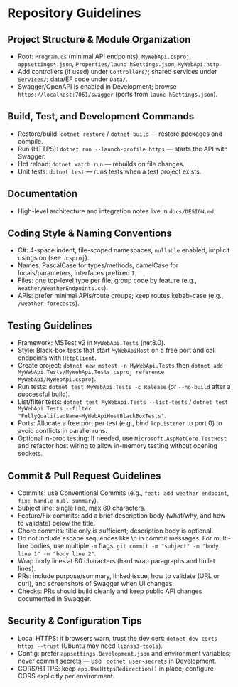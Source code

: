 # Repository Guidelines

## Project Structure & Module Organization
- Root: `Program.cs` (minimal API endpoints), `MyWebApi.csproj`, `appsettings*.json`, `Properties/launc
hSettings.json`, `MyWebApi.http`.
- Add controllers (if used) under `Controllers/`; shared services under `Services/`; data/EF code under
 `Data/`.
- Swagger/OpenAPI is enabled in Development; browse `https://localhost:7061/swagger` (ports from `launc
hSettings.json`).

## Build, Test, and Development Commands
- Restore/build: `dotnet restore` / `dotnet build` — restore packages and compile.
- Run (HTTPS): `dotnet run --launch-profile https` — starts the API with Swagger.
- Hot reload: `dotnet watch run` — rebuilds on file changes.
- Unit tests: `dotnet test` — runs tests when a test project exists.

## Documentation
- High-level architecture and integration notes live in `docs/DESIGN.md`.

## Coding Style & Naming Conventions
- C#: 4-space indent, file-scoped namespaces, `nullable` enabled, implicit usings on (see `.csproj`).
- Names: PascalCase for types/methods, camelCase for locals/parameters, interfaces prefixed `I`.
- Files: one top-level type per file; group code by feature (e.g., `Weather/WeatherEndpoints.cs`).
- APIs: prefer minimal APIs/route groups; keep routes kebab-case (e.g., `/weather-forecasts`).

## Testing Guidelines
- Framework: MSTest v2 in `MyWebApi.Tests` (net8.0).
- Style: Black-box tests that start `MyWebApiHost` on a free port and call endpoints with `HttpClient`.
- Create project: `dotnet new mstest -n MyWebApi.Tests` then `dotnet add MyWebApi.Tests/MyWebApi.Tests.csproj reference MyWebApi/MyWebApi.csproj`.
- Run tests: `dotnet test MyWebApi.Tests -c Release` (or `--no-build` after a successful build).
- List/filter tests: `dotnet test MyWebApi.Tests --list-tests` / `dotnet test MyWebApi.Tests --filter "FullyQualifiedName~MyWebApiHostBlackBoxTests"`.
- Ports: Allocate a free port per test (e.g., bind `TcpListener` to port 0) to avoid conflicts in parallel runs.
- Optional in-proc testing: If needed, use `Microsoft.AspNetCore.TestHost` and refactor host wiring to allow in-memory testing without opening sockets.

## Commit & Pull Request Guidelines
- Commits: use Conventional Commits (e.g., `feat: add weather endpoint`, `fix: handle null summary`).
- Subject line: single line, max 80 characters.
- Feature/Fix commits: add a brief description body (what/why, and how to validate) below the title.
- Chore commits: title only is sufficient; description body is optional.
- Do not include escape sequences like \n in commit messages. For multi-line bodies, use multiple `-m` flags: `git commit -m "subject" -m "body line 1" -m "body line 2"`.
- Wrap body lines at 80 characters (hard wrap paragraphs and bullet lines).
- PRs: include purpose/summary, linked issue, how to validate (URL or curl), and screenshots of Swagger
  when UI changes.
- Checks: PRs should build cleanly and keep public API changes documented in Swagger.

## Security & Configuration Tips
- Local HTTPS: if browsers warn, trust the dev cert: `dotnet dev-certs https --trust` (Ubuntu may need 
`libnss3-tools`).
- Config: prefer `appsettings.Development.json` and environment variables; never commit secrets — use `
dotnet user-secrets` in Development.
- CORS/HTTPS: keep `app.UseHttpsRedirection()` in place; configure CORS explicitly per environment.
